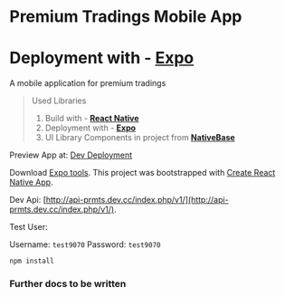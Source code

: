 # Premium Tradings Mobile App
# Deployment with - **[Expo](https://expo.io/)**
A mobile application for premium tradings

> Used Libraries
>1. Build with - **[React Native](https://facebook.github.io/react-native/)**
>2. Deployment with - **[Expo](https://expo.io/)**
>3. UI Library Components in project from **[NativeBase](http://docs.nativebase.io/Components.html#Components)**

Preview App at:
[Dev Deployment](https://expo.io/@alexppetrov/0213e570e52148c67cde8af51fef384d61456121)

Download [Expo tools](https://docs.expo.io/versions/latest/introduction/installation.html).
This project was bootstrapped with [Create React Native App](https://github.com/react-community/create-react-native-app).

Dev Api: [http://api-prmts.dev.cc/index.php/v1/](http://api-prmts.dev.cc/index.php/v1/).

Test User:

Username: `test9070`
Password: `test9070`

```
npm install
```

### Further docs to be written


